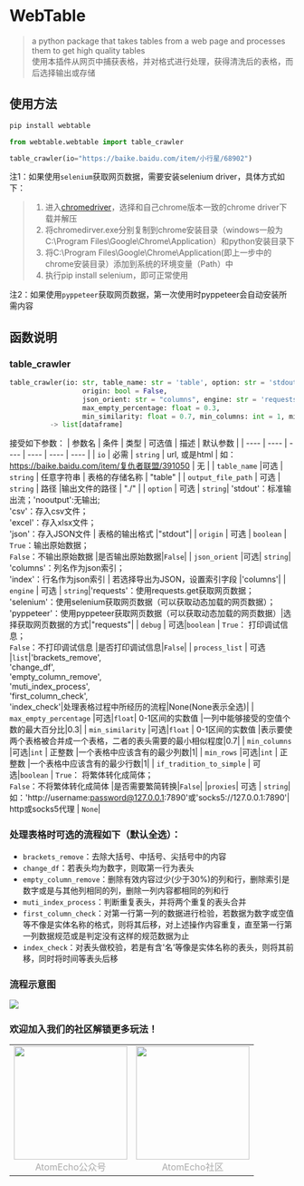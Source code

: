 # WebTable
> a python package that takes tables from a web page and processes them to get high quality tables  
> 使用本插件从网页中捕获表格，并对格式进行处理，获得清洗后的表格，而后选择输出或存储  
>

## 使用方法
```Python
pip install webtable

from webtable.webtable import table_crawler

table_crawler(io="https://baike.baidu.com/item/小行星/68902")
```
注1：如果使用`selenium`获取网页数据，需要安装selenium driver，具体方式如下：
> 1. 进入[chromedriver](http://chromedriver.storage.googleapis.com/index.html)，选择和自己chrome版本一致的chrome driver下载并解压
> 2. 将chromedirver.exe分别复制到chrome安装目录（windows一般为C:\Program Files\Google\Chrome\Application）和python安装目录下
> 3. 将C:\Program Files\Google\Chrome\Application(即上一步中的chrome安装目录）添加到系统的环境变量（Path）中
> 4. 执行pip install selenium，即可正常使用    

注2：如果使用`pyppeteer`获取网页数据，第一次使用时pyppeteer会自动安装所需内容

## 函数说明

### table_crawler
```Python
table_crawler(io: str, table_name: str = 'table', option: str = 'stdout', output_file_path: str = './',
                  origin: bool = False,
                  json_orient: str = "columns", engine: str = 'requests', debug: bool = False, process_list=None,
                  max_empty_percentage: float = 0.3,
                  min_similarity: float = 0.7, min_columns: int = 1, min_rows: int = 1, if_tradition_to_simple: bool = False)
		  -> list[dataframe]
```
接受如下参数：
| 参数名 | 条件 | 类型 | 可选值 | 描述 | 默认参数 |
|  ----  |  ----  |  ----  |  ----  |  ----  |  ----  |
| `io` | 必需 | `string` | url, 或是html | 如：<https://baike.baidu.com/item/复仇者联盟/391050> | 无 |
| `table_name` |可选 |  `string` | 任意字符串 | 表格的存储名称 | "table" |
| `output_file_path` | 可选 | `string` | 路径 |输出文件的路径 | "./" |
| `option` | 可选  | `string`| 'stdout'：标准输出流；'nooutput':无输出; <br>'csv'：存入csv文件；<br>'excel'：存入xlsx文件；<br>'json'：存入JSON文件 | 表格的输出格式 |"stdout"|
| `origin` | 可选 | `boolean` | `True`：输出原始数据；<br>`False`：不输出原始数据 |是否输出原始数据|`False`|
| `json_orient` |可选| `string`| 'columns'：列名作为json索引；<br>'index'：行名作为json索引 | 若选择导出为JSON，设置索引字段 |'columns'|
| `engine` | 可选 | `string`|'requests'：使用requests.get获取网页数据；<br/>'selenium'：使用selenium获取网页数据（可以获取动态加载的网页数据）；<br/>'pyppeteer'：使用pyppeteer获取网页数据（可以获取动态加载的网页数据）|选择获取网页数据的方式|"requests"|
| `debug` | 可选|`boolean` | `True`： 打印调试信息；<br/>`False`：不打印调试信息 |是否打印调试信息|`False`|
| `process_list` | 可选 |`list`|'brackets_remove',<br>'change_df',<br>'empty_column_remove',<br>'muti_index_process',<br>'first_column_check',<br>'index_check'|处理表格过程中所经历的流程|None(None表示全选)|
| `max_empty_percentage` |可选|`float`| 0-1区间的实数值 |一列中能够接受的空值个数的最大百分比|0.3|
| `min_similarity` |可选|`float` | 0-1区间的实数值 |表示要使两个表格被合并成一个表格，二者的表头需要的最小相似程度|0.7|
| `min_columns` |可选|`int` | 正整数 |一个表格中应该含有的最少列数|1|
| `min_rows` |可选|`int` | 正整数 |一个表格中应该含有的最少行数|1|
| `if_tradition_to_simple` | 可选|`boolean` | `True`： 将繁体转化成简体；<br/>`False`：不将繁体转化成简体 |是否需要繁简转换|`False`|
|`proxies`| 可选  | `string`| 如：'http://username:password@127.0.0.1:7890'或'socks5://127.0.0.1:7890'| http或socks5代理 | `None`|


### 处理表格时可选的流程如下（默认全选）：
- `brackets_remove`：去除大括号、中括号、尖括号中的内容
- `change_df`：若表头均为数字，则取第一行为表头
- `empty_column_remove`：删除有效内容过少(少于30%)的列和行，删除索引是数字或是与其他列相同的列，删除一列内容都相同的列和行
- `muti_index_process`：判断重复表头，并将两个重复的表头合并
- `first_column_check`：对第一行第一列的数据进行检验，若数据为数字或空值等不像是实体名称的格式，则将其后移，对上述操作内容重复，直至第一行第一列数据规范或是判定没有这样的规范数据为止
- `index_check`：对表头做校验，若是有含'名’等像是实体名称的表头，则将其前移，同时将时间等表头后移

### 流程示意图
![](https://s1.xptou.com/2022/08/04/62eb513b9df07.jpg)

### 欢迎加入我们的社区解锁更多玩法！


<table rules="none" align="center">
	<tr>
		<td>
			<center>
				<img src="https://i0.hdslb.com/bfs/album/9b945871d2c82577efbcb965d40dc27f91f290f2.png" width="200" />
				<br/>
				<font color="AAAAAA">AtomEcho公众号</font>
			</center>
		</td>
		<td>
			<center>
				<img src="https://i0.hdslb.com/bfs/album/388bc0008489b227015a1ae66ba04b0eed1cb143.png" width="200" />
				<br/>
				<font color="AAAAAA">AtomEcho社区</font>
			</center>
		</td>
	</tr>
</table>

